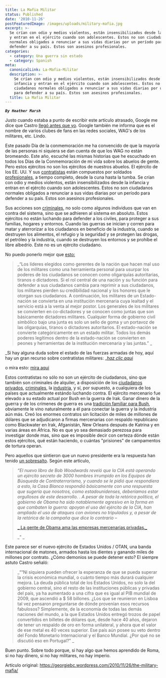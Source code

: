 ```yaml
---
title: La Mafia Militar
status: Published
date: '2010-11-26'
postFeaturedImage: /images/uploads/military-mafia.jpg
excerpt: >-
  Se crían con odio y medios violentos, están insensibilizados desde la infancia
  y entran en el ejército cuando son adolescentes. Estos no son ciudadanos
  normales obligados a renunciar a sus vidas diarias por un período para
  defender a su país. Estos son asesinos profesionales.
categories:
  - category: Una guerra sin estado
  - category: Spanish
meta:
  canonicalLink: La-Mafia-Militar
  description: >-
    Se crían con odio y medios violentos, están insensibilizados desde la
    infancia y entran en el ejército cuando son adolescentes. Estos no son
    ciudadanos normales obligados a renunciar a sus vidas diarias por un período
    para defender a su país. Estos son asesinos profesionales.
  title: La Mafia Militar
---
```

_**`By Heather Marsh`**_

Justo cuando estaba a punto de escribir este artículo atrasado, Google me dice que Castro [llegó antes que yo](http://www.globalresearch.ca/index.php?context=va&aid=22074). Google también me informa que es el nombre de varios clubes de fans en las redes sociales, WAG's de los militares, etc. Lindo.

Este pasado Día de la conmemoración me ha convencido de que la mayoría de las personas ni siquiera se dan cuenta de que los WAG no están bromeando. Este año, escuché las mismas historias que he escuchado en todos los Días de la Conmemoración de mi vida sobre los abuelos de gente. Pero estos ejércitos no son los ejércitos de nuestros abuelos. El ejército de los EE. UU. Y sus [contratistas](http://www.stripes.com/news/middle-east/iraq/state-dept-planning-to-field-a-small-army-in-iraq-1.111839) están compuestos por soldados [profesionales](http://www.thenation.com/blog/37877/iraq-withdrawal-obama-and-clinton-expanding-us-paramilitary-force-iraq), a tiempo completo, desde la cuna hasta la tumba. Se crían con odio y medios violentos, están insensibilizados desde la infancia y entran en el ejército cuando son adolescentes. Estos no son ciudadanos normales obligados a renunciar a sus vidas diarias por un período para defender a su país. Estos son asesinos profesionales.

Sus acciones son [criminales](http://www.thenation.com/blog/154977/us-businessman-blackwater-paid-me-buy-steroids-and-weapons-black-market-its-shooters), no solo como algunos individuos que van en contra del sistema, sino que se adhieren al sistema en absoluto. Estos ejércitos no están luchando para defender a los civiles, para proteger a sus familias, hogares y entornos. Cuando las guerras se inician y corren para matar y aterrorizar a los ciudadanos en beneficio de la industria, cuando se destruyen los alimentos, el refugio y la seguridad y se protegen las drogas, el petróleo y la industria, cuando se destruyen los entornos y se prohíbe el libre albedrío. Este no es un ejército ciudadano.

No puedo ponerlo mejor que [esto:](http://military.ezinemark.com/political-stewardship-military-or-mercenary-16e47b83415.html)

> _“Los líderes elegidos como gerentes de la nación que hacen mal uso de los militares como una herramienta personal para usurpar los poderes de los ciudadanos se conocen como oligarquías autoritarias, tiranos o dictadores. Si el rol central de una nación y su función para defender a sus ciudadanos cambia para reprimir a sus ciudadanos, los militares pierden su credibilidad nacional y los honores que le otorgan sus ciudadanos. A continuación, los militares de un Estado-nación se convierta en una institución mercenaria cuya lealtad y el servicio está a la venta al mejor postor. Los generales de los militares se convierten en co-dictadores y se conocen como juntas que son básicamente dictadores militares. Cualquier forma de gobierno civil simbólico bajo una junta es solo un sello de goma y un portavoz de las oligarquías, tiranos o dictadores autoritarios. El estado-nación se convierte categóricamente en un estado militar. Todos los demás poderes legítimos dentro de la estado-nación se convierten en peones y herramientas de la institución mercenaria y las juntas.”
> _

_Si hay alguna duda sobre el estado de las fuerzas armadas de hoy, aquí hay un gran recurso sobre contratistas militares: _[_haz clic aqui_](http://www.kathryncramer.com/kathryn_cramer/mercenaries_pmcs_private_military_contractors/)

o mira esto: [mira aqui](https://www.youtube.com/watch?v=nqM4tKPDlR8) 

Estos contratistas no sólo no son un ejército de ciudadanos, sino que también son criminales de alquiler, a disposición de los [ciudadanos privados](http://www.kathryncramer.com/kathryn_cramer/2006/12/the_domestic_us.html), [criminales](http://www.kathryncramer.com/kathryn_cramer/2006/12/iraqs_former_el.html), la [industria](http://www.youtube.com/watch?v=cri6yzWGMuk&feature=channel), y sí, por supuesto, a cualquiera de los países que actualmente estándo luchando contra. El ejército mercenario fue elevado a su estado actual por Bush en la guerra de Irak. Ganar dinero de la guerra y de los crímenes de guerra es una [tradición familiar para Bush](http://www.guardian.co.uk/world/2004/sep/25/usa.secondworldwar), obviamente le vino naturalmente a él para conectar la guerra y la industria aún más. Creó los enormes contratos sin licitación de miles de millones de dólares que se adjudicaron a firmas mercenarias con respaldo republicano como Blackwater en Irak, Afganistán, New Orleans después de Katrina y en varias áreas en África. No es que yo sea demasiado perezosa para investigar donde mas, sino que es imposible decir con certeza dónde están estos ejércitos, qué están haciendo, o cuántas "prisiones" de campamentos de tortura operan.

Pero aquellos que sintieron que un nuevo presidente era la respuesta han tenido [un sobresalto](http://www.thenation.com/blog/36756/blackwaters-new-sugar-daddy-obama-administration). Según este artículo,

> _“El nuevo libro de Bob Woodwards reveló que la CIA está operando un ejército secreto de 3000 hombres irrumpido en los Equipos de Búsqueda de Contraterrorismo, y cuando se le pidió que respondiera a esto, la Casa Blanca respondió básicamente con una respuesta que sugería que nosotros, como estadounidenses, deberíamos estar orgullosos de este desarrollo. . A pesar de toda la retórica política, el gobierno de Obama ha sido notablemente agresivo en la forma en que combaten la guerra: apoyan el uso del ejército de la CIA, han ampliado el uso de ataques con aviones no tripulados y, a pesar de la retórica de la campaña que dice lo contrario –_
>
> [_ La gente de Obama ama las empresas mercenarias privadas._](http://www.wired.com/dangerroom/2010/09/despite-clinton-pledge-state-department-ready-to-pay-mercs-billions/)
>
> _”
> _

Este parece ser el nuevo ejército de Estados Unidos / OTAN, una banda internacional de matones, armados hasta los dientes y ganando miles de millones por contrato. ¿Cómo demonios se puede detener esto? El siempre astuto Castro señaló:

> _““Ni siquiera pueden ofrecer la esperanza de que se pueda superar la crisis económica mundial, o cuánto tiempo más durará cualquier mejora. La deuda pública total de los Estados Unidos, no solo la del gobierno central, sino el resto de las instituciones públicas y privadas del país, ya ha aumentado a una cifra que es igual al PIB mundial de 2009, que ascendió a $ 58 billones. ¿Los que se reunieron en Lisboa tal vez pensaron preguntarse de dónde provenían esos recursos fabulosos? Simplemente, de la economía de todas las demás naciones del mundo, a la que Estados Unidos entregó trozos de papel convertidos en billetes de dólares que, desde hace 40 años, dejaron de tener un respaldo de oro en forma unilateral, y ahora que el valor de ese metal es 40 veces superior. Ese país aún posee su veto dentro del Fondo Monetario Internacional y el Banco Mundial. ¿Por qué no se discutió eso en Portugal?”
> _

Buen punto. Sobre todo porque, si hay algo que hemos aprendido de Roma, si no hay dinero, si no hay militares, no hay imperio.

Artículo original: https://georgiebc.wordpress.com/2010/11/26/the-military-mafia/
